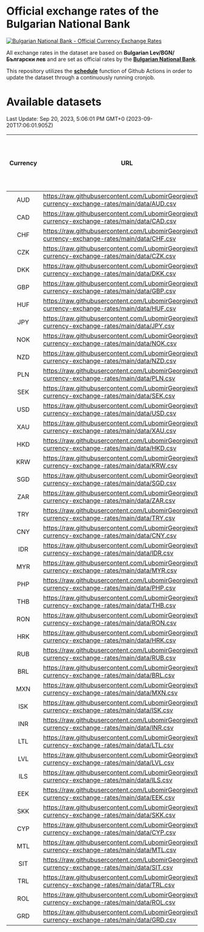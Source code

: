# Official exchange rates of the Bulgarian National Bank

[![Bulgarian National Bank - Official Currency Exchange Rates](https://github.com/LubomirGeorgiev/bnb-currency-exchange-rates/actions/workflows/update-rates.yml/badge.svg?branch=main)](https://github.com/LubomirGeorgiev/bnb-currency-exchange-rates/actions/workflows/update-rates.yml)

All exchange rates in the dataset are based on **Bulgarian Lev/BGN/Български лев** and are set as official rates by the [**Bulgarian National Bank**](https://www.bnb.bg/Statistics/StExternalSector/StExchangeRates/StERForeignCurrencies/index.htm?toLang=_EN).

This repository utilizes the [**schedule**](https://docs.github.com/en/actions/reference/events-that-trigger-workflows) function of Github Actions in order to update the dataset through a continuously running cronjob.

# Available datasets

<!-- START LINKS (DO NOT EVER FU*ING DELETE THIS COMMENT FOR THE LOVE OF YOUR LIFE!!! IF YOU ARE CURIOS HOW IT WORKS, YOU CAN HAVE A LOOK AT ./src/updateReadme.ts) -->

Last Update: Sep 20, 2023, 5:06:01 PM GMT+0 (2023-09-20T17:06:01.905Z)

| Currency | URL                                                                                             | Number of records | Number of missing days that were filled in |
| :------: | ----------------------------------------------------------------------------------------------- | :---------------: | :----------------------------------------: |
|   AUD    | https://raw.githubusercontent.com/LubomirGeorgiev/bnb-currency-exchange-rates/main/data/AUD.csv |       8627        |                    2668                    |
|   CAD    | https://raw.githubusercontent.com/LubomirGeorgiev/bnb-currency-exchange-rates/main/data/CAD.csv |       8627        |                    2668                    |
|   CHF    | https://raw.githubusercontent.com/LubomirGeorgiev/bnb-currency-exchange-rates/main/data/CHF.csv |       8627        |                    2668                    |
|   CZK    | https://raw.githubusercontent.com/LubomirGeorgiev/bnb-currency-exchange-rates/main/data/CZK.csv |       8627        |                    2668                    |
|   DKK    | https://raw.githubusercontent.com/LubomirGeorgiev/bnb-currency-exchange-rates/main/data/DKK.csv |       8627        |                    2668                    |
|   GBP    | https://raw.githubusercontent.com/LubomirGeorgiev/bnb-currency-exchange-rates/main/data/GBP.csv |       8627        |                    2668                    |
|   HUF    | https://raw.githubusercontent.com/LubomirGeorgiev/bnb-currency-exchange-rates/main/data/HUF.csv |       8627        |                    2668                    |
|   JPY    | https://raw.githubusercontent.com/LubomirGeorgiev/bnb-currency-exchange-rates/main/data/JPY.csv |       8627        |                    2668                    |
|   NOK    | https://raw.githubusercontent.com/LubomirGeorgiev/bnb-currency-exchange-rates/main/data/NOK.csv |       8627        |                    2668                    |
|   NZD    | https://raw.githubusercontent.com/LubomirGeorgiev/bnb-currency-exchange-rates/main/data/NZD.csv |       8627        |                    2668                    |
|   PLN    | https://raw.githubusercontent.com/LubomirGeorgiev/bnb-currency-exchange-rates/main/data/PLN.csv |       8627        |                    2668                    |
|   SEK    | https://raw.githubusercontent.com/LubomirGeorgiev/bnb-currency-exchange-rates/main/data/SEK.csv |       8627        |                    2668                    |
|   USD    | https://raw.githubusercontent.com/LubomirGeorgiev/bnb-currency-exchange-rates/main/data/USD.csv |       8627        |                    2668                    |
|   XAU    | https://raw.githubusercontent.com/LubomirGeorgiev/bnb-currency-exchange-rates/main/data/XAU.csv |       8627        |                    2670                    |
|   HKD    | https://raw.githubusercontent.com/LubomirGeorgiev/bnb-currency-exchange-rates/main/data/HKD.csv |       8327        |                    2579                    |
|   KRW    | https://raw.githubusercontent.com/LubomirGeorgiev/bnb-currency-exchange-rates/main/data/KRW.csv |       8327        |                    2579                    |
|   SGD    | https://raw.githubusercontent.com/LubomirGeorgiev/bnb-currency-exchange-rates/main/data/SGD.csv |       8327        |                    2579                    |
|   ZAR    | https://raw.githubusercontent.com/LubomirGeorgiev/bnb-currency-exchange-rates/main/data/ZAR.csv |       8327        |                    2579                    |
|   TRY    | https://raw.githubusercontent.com/LubomirGeorgiev/bnb-currency-exchange-rates/main/data/TRY.csv |       6811        |                    2111                    |
|   CNY    | https://raw.githubusercontent.com/LubomirGeorgiev/bnb-currency-exchange-rates/main/data/CNY.csv |       6691        |                    2075                    |
|   IDR    | https://raw.githubusercontent.com/LubomirGeorgiev/bnb-currency-exchange-rates/main/data/IDR.csv |       6691        |                    2075                    |
|   MYR    | https://raw.githubusercontent.com/LubomirGeorgiev/bnb-currency-exchange-rates/main/data/MYR.csv |       6691        |                    2075                    |
|   PHP    | https://raw.githubusercontent.com/LubomirGeorgiev/bnb-currency-exchange-rates/main/data/PHP.csv |       6691        |                    2075                    |
|   THB    | https://raw.githubusercontent.com/LubomirGeorgiev/bnb-currency-exchange-rates/main/data/THB.csv |       6691        |                    2075                    |
|   RON    | https://raw.githubusercontent.com/LubomirGeorgiev/bnb-currency-exchange-rates/main/data/RON.csv |       6632        |                    2057                    |
|   HRK    | https://raw.githubusercontent.com/LubomirGeorgiev/bnb-currency-exchange-rates/main/data/HRK.csv |       6429        |                    1993                    |
|   RUB    | https://raw.githubusercontent.com/LubomirGeorgiev/bnb-currency-exchange-rates/main/data/RUB.csv |       6127        |                    1898                    |
|   BRL    | https://raw.githubusercontent.com/LubomirGeorgiev/bnb-currency-exchange-rates/main/data/BRL.csv |       5719        |                    1776                    |
|   MXN    | https://raw.githubusercontent.com/LubomirGeorgiev/bnb-currency-exchange-rates/main/data/MXN.csv |       5719        |                    1776                    |
|   ISK    | https://raw.githubusercontent.com/LubomirGeorgiev/bnb-currency-exchange-rates/main/data/ISK.csv |       5627        |                    1746                    |
|   INR    | https://raw.githubusercontent.com/LubomirGeorgiev/bnb-currency-exchange-rates/main/data/INR.csv |       5352        |                    1662                    |
|   LTL    | https://raw.githubusercontent.com/LubomirGeorgiev/bnb-currency-exchange-rates/main/data/LTL.csv |       5153        |                    1582                    |
|   LVL    | https://raw.githubusercontent.com/LubomirGeorgiev/bnb-currency-exchange-rates/main/data/LVL.csv |       4788        |                    1468                    |
|   ILS    | https://raw.githubusercontent.com/LubomirGeorgiev/bnb-currency-exchange-rates/main/data/ILS.csv |       4626        |                    1441                    |
|   EEK    | https://raw.githubusercontent.com/LubomirGeorgiev/bnb-currency-exchange-rates/main/data/EEK.csv |       3998        |                    1224                    |
|   SKK    | https://raw.githubusercontent.com/LubomirGeorgiev/bnb-currency-exchange-rates/main/data/SKK.csv |       2970        |                    912                     |
|   CYP    | https://raw.githubusercontent.com/LubomirGeorgiev/bnb-currency-exchange-rates/main/data/CYP.csv |       2904        |                    888                     |
|   MTL    | https://raw.githubusercontent.com/LubomirGeorgiev/bnb-currency-exchange-rates/main/data/MTL.csv |       2604        |                    799                     |
|   SIT    | https://raw.githubusercontent.com/LubomirGeorgiev/bnb-currency-exchange-rates/main/data/SIT.csv |       2540        |                    776                     |
|   TRL    | https://raw.githubusercontent.com/LubomirGeorgiev/bnb-currency-exchange-rates/main/data/TRL.csv |       1814        |                    555                     |
|   ROL    | https://raw.githubusercontent.com/LubomirGeorgiev/bnb-currency-exchange-rates/main/data/ROL.csv |       1695        |                    522                     |
|   GRD    | https://raw.githubusercontent.com/LubomirGeorgiev/bnb-currency-exchange-rates/main/data/GRD.csv |        359        |                    107                     |

<!-- END LINKS (DO NOT EVER FU*ING DELETE THIS COMMENT FOR THE LOVE OF YOUR LIFE!!! IF YOU ARE CURIOS HOW IT WORKS, YOU CAN HAVE A LOOK AT ./src/updateReadme.ts) -->
